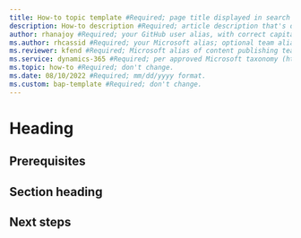 ```yaml
---
title: How-to topic template #Required; page title displayed in search results. Don't enclose in quotation marks. 
description: How-to description #Required; article description that's displayed in search results. Don't enclose in quotation marks. Do end with a period.
author: rhanajoy #Required; your GitHub user alias, with correct capitalization. 
ms.author: rhcassid #Required; your Microsoft alias; optional team alias. 
ms.reviewer: kfend #Required; Microsoft alias of content publishing team member.
ms.service: dynamics-365 #Required; per approved Microsoft taxonomy (https://taxonomy.docs.microsoft.com/TaxonomyServiceAdminPage/#/taxonomy/detail/2022-04-07T09:00:02.5587920Z!a892accc-6925-4c06-8723-fb5e30ba7ca3/product).
ms.topic: how-to #Required; don't change.
ms.date: 08/10/2022 #Required; mm/dd/yyyy format.
ms.custom: bap-template #Required; don't change.
---
```


<!--Remove all the comments in this template before you sign-off or merge to the main branch.-->

<!--This template provides the basic structure of a how-to article. See [Write a how-to topic](write-a how-to.md) in the contributor guide. To provide feedback on this template contact [bace feedback](mailto:templateswg@microsoft.com).-->

<!--H1. Required. Pick an H1 that clearly conveys the task the user will complete.-->
# Heading

<!--Introductory paragraph. Required. Lead with a light intro that describes, in customer-friendly language, what the customer will learn, or do, or accomplish. Answer the fundamental "why would I want to do this?" question. Keep it short.-->
<!--add your intro paragraph here-->

<!--Prerequisites. Optional. If you need prerequisites, make them your first H2 in a how-to guide. Use clear language and use a list format.-->
## Prerequisites

<!--add your content here-->

<!--H2s. Required. A how-to article explains how to do a task. The bulk of each H2 should be a procedure.-->
## Section heading

<!--Intro paragraph-->
<!--Step 1-->
<!--Step 2-->
<!--Step n-->

<!--Next steps. Optional. Provide no more than three next steps. Include some context so the customer can determine why they would click the link.-->
## Next steps

<!--Remove all the comments in this template before you sign-off or merge to the main branch.-->
